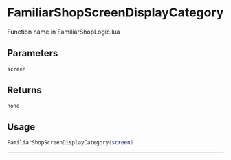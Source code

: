 # FamiliarShopScreenDisplayCategory
Function name in FamiliarShopLogic.lua
## Parameters
`screen`
## Returns
`none`
## Usage
```lua
FamiliarShopScreenDisplayCategory(screen)
```
---
